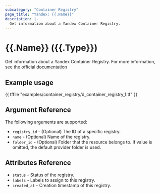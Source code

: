 ```yaml
---
subcategory: "Container Registry"
page_title: "Yandex: {{.Name}}"
description: |-
  Get information about a Yandex Container Registry.
---
```


# {{.Name}} ({{.Type}})

Get information about a Yandex Container Registry. For more information, see [the official documentation](https://cloud.yandex.com/docs/container-registry/concepts/registry)

## Example usage

{{ tffile "examples/container_registry/d_container_registry_1.tf" }}

## Argument Reference

The following arguments are supported:

* `registry_id` - (Optional) The ID of a specific registry.
* `name` - (Optional) Name of the registry.
* `folder_id` - (Optional) Folder that the resource belongs to. If value is omitted, the default provider folder is used.

## Attributes Reference

* `status` - Status of the registry.
* `labels` - Labels to assign to this registry.
* `created_at` - Creation timestamp of this registry.
